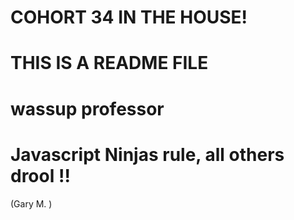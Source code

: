 # COHORT 34 IN THE HOUSE!
# THIS IS A README FILE
# wassup professor

# Javascript Ninjas rule,  all others drool !!
(Gary M. )

